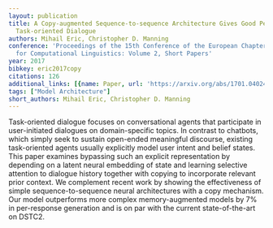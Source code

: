 ```yaml
---
layout: publication
title: A Copy-augmented Sequence-to-sequence Architecture Gives Good Performance On
  Task-oriented Dialogue
authors: Mihail Eric, Christopher D. Manning
conference: 'Proceedings of the 15th Conference of the European Chapter of the Association
  for Computational Linguistics: Volume 2, Short Papers'
year: 2017
bibkey: eric2017copy
citations: 126
additional_links: [{name: Paper, url: 'https://arxiv.org/abs/1701.04024'}]
tags: ["Model Architecture"]
short_authors: Mihail Eric, Christopher D. Manning
---
```

Task-oriented dialogue focuses on conversational agents that participate in
user-initiated dialogues on domain-specific topics. In contrast to chatbots,
which simply seek to sustain open-ended meaningful discourse, existing
task-oriented agents usually explicitly model user intent and belief states.
This paper examines bypassing such an explicit representation by depending on a
latent neural embedding of state and learning selective attention to dialogue
history together with copying to incorporate relevant prior context. We
complement recent work by showing the effectiveness of simple
sequence-to-sequence neural architectures with a copy mechanism. Our model
outperforms more complex memory-augmented models by 7% in per-response
generation and is on par with the current state-of-the-art on DSTC2.
